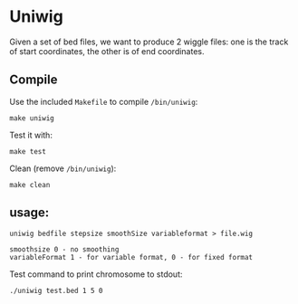 # Uniwig

Given a set of bed files, we want to produce 2 wiggle files: one is the track of start coordinates, the other is of end coordinates.

## Compile

Use the included `Makefile` to compile `/bin/uniwig`:

```
make uniwig
```

Test it with:

```
make test
```

Clean (remove `/bin/uniwig`):

```
make clean
```

## usage:

```
uniwig bedfile stepsize smoothSize variableformat > file.wig 

smoothsize 0 - no smoothing
variableFormat 1 - for variable format, 0 - for fixed format

```
Test command to print chromosome to stdout: 

```
./uniwig test.bed 1 5 0
```
